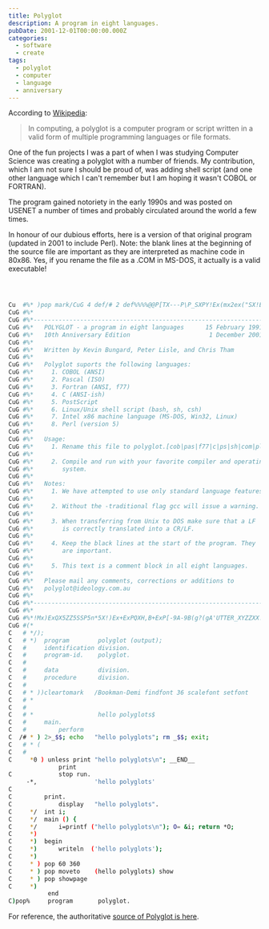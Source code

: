 ```yaml
---
title: Polyglot
description: A program in eight languages.
pubDate: 2001-12-01T00:00:00.000Z
categories:
  - software
  - create
tags:
  - polyglot
  - computer
  - language
  - anniversary
---
```


According to [Wikipedia](<https://en.wikipedia.org/wiki/Polyglot_(computing)>):

> In computing, a polyglot is a computer program or script written in a valid form of multiple programming languages or file formats.

One of the fun projects I was a part of when I was studying Computer Science was creating a polyglot with a number of friends. My contribution, which I am not sure I should be proud of, was adding shell script (and one other language which I can't remember but I am hoping it wasn't COBOL or FORTRAN).

The program gained notoriety in the early 1990s and was posted on USENET a number of times and probably circulated around the world a few times.

In honour of our dubious efforts, here is a version of that original program (updated in 2001 to include Perl). Note: the blank lines at the beginning of the source file are important as they are interpreted as machine code in 80x86. Yes, if you rename the file as a .COM in MS-DOS, it actually is a valid executable!

```bash


                                                                         (*O/*_/
Cu  #%* )pop mark/CuG 4 def/# 2 def%%%%@@P[TX---P\P_SXPY!Ex(mx2ex("SX!Ex4P)Ex=
CuG #%*                                                                  *+Ex=
CuG #%*------------------------------------------------------------------*+Ex=
CuG #%*   POLYGLOT - a program in eight languages      15 February 1991  *+Ex=
CuG #%*   10th Anniversary Edition                      1 December 2001  *+Ex=
CuG #%*                                                                  *+Ex=
CuG #%*   Written by Kevin Bungard, Peter Lisle, and Chris Tham          *+Ex=
CuG #%*                                                                  *+Ex=
CuG #%*   Polyglot suports the following languages:                      *+Ex=
CuG #%*     1. COBOL (ANSI)                                              *+Ex=
CuG #%*     2. Pascal (ISO)                                              *+Ex=
CuG #%*     3. Fortran (ANSI, f77)                                       *+Ex=
CuG #%*     4. C (ANSI-ish)                                              *+Ex=
CuG #%*     5. PostScript                                                *+Ex=
CuG #%*     6. Linux/Unix shell script (bash, sh, csh)                   *+Ex=
CuG #%*     7. Intel x86 machine language (MS-DOS, Win32, Linux)         *+Ex=
CuG #%*     8. Perl (version 5)                                          *+Ex=
CuG #%*                                                                  *+Ex=
CuG #%*   Usage:                                                         *+Ex=
CuG #%*     1. Rename this file to polyglot.[cob|pas|f77|c|ps|sh|com|pl] *+Ex=
CuG #%*                                                                  *+Ex=
CuG #%*     2. Compile and run with your favorite compiler and operating *+Ex=
CuG #%*        system.                                                   *+Ex=
CuG #%*                                                                  *+Ex=
CuG #%*   Notes:                                                         *+Ex=
CuG #%*     1. We have attempted to use only standard language features. *+Ex=
CuG #%*                                                                  *+Ex=
CuG #%*     2. Without the -traditional flag gcc will issue a warning.   *+Ex=
CuG #%*                                                                  *+Ex=
CuG #%*     3. When transferring from Unix to DOS make sure that a LF    *+Ex=
CuG #%*        is correctly translated into a CR/LF.                     *+Ex=
CuG #%*                                                                  *+Ex=
CuG #%*     4. Keep the black lines at the start of the program. They    *+Ex=
CuG #%*        are important.                                            *+Ex=
CuG #%*                                                                  *+Ex=
CuG #%*     5. This text is a comment block in all eight languages.      *+Ex=
CuG #%*                                                                  *+Ex=
CuG #%*   Please mail any comments, corrections or additions to          *+Ex=
CuG #%*   polyglot@ideology.com.au                                       *+Ex=
CuG #%*                                                                  *+Ex=
CuG #%*------------------------------------------------------------------*QuZ=
CuG #%*                                                                  *+Ex=
CuG #%*!Mx)ExQX5ZZ5SSP5n*5X!)Ex+ExPQXH,B+ExP[-9A-9B(g?(gA'UTTER_XYZZXX!X *+
CuG #(*                                                                  *(
C   # */);                                                              /*(
C   # *)  program        polyglot (output);                             (*+
C   #     identification division.
C   #     program-id.    polyglot.
C   #
C   #     data           division.
C   #     procedure      division.
C   #
C   # * ))cleartomark   /Bookman-Demi findfont 36 scalefont setfont     (
C   # *                                                                 (
C   #
C   # *                  hello polyglots$
C   #     main.
C   #         perform
C  /# * ) 2>_$$; echo   "hello polyglots"; rm _$$; exit;
C   # * (
C   #
C     *0 ) unless print "hello polyglots\n"; __END__
              print
C             stop run.
     -*,                'hello polyglots'
C
C         print.
C             display   "hello polyglots".                              (
C     */  int i;                                                        /*
C     */  main () {                                                     /*
C     */      i=printf ("hello polyglots\n"); O= &i; return *O;         /*
C     *)                                                                (*
C     *)  begin                                                         (*
C     *)      writeln  ('hello polyglots');                             (*
C     *)                                                                (* )
C     * ) pop 60 360                                                    (
C     * ) pop moveto    (hello polyglots) show                          (
C     * ) pop showpage                                                  ((
C     *)
           end                                                          .(* )
C)pop%     program       polyglot.                                      *){*/}

```

For reference, the authoritative [source of Polyglot is here](https://ideology.com.au/polyglot/).
